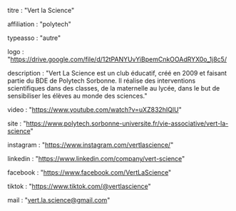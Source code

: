 titre : "Vert la Science"

affiliation : "polytech"

typeasso : "autre"

logo : "https://drive.google.com/file/d/12tPANYUvYiBpemCnkOOAdRYX0o_1j8c5/

description : "Vert La Science est un club éducatif, créé en 2009 et faisant partie du BDE de Polytech Sorbonne. Il réalise des interventions scientifiques dans des classes, de la maternelle au lycée, dans le but de sensibiliser les élèves au monde des sciences."

video : "https://www.youtube.com/watch?v=uXZ832hIQlU"

site : "https://www.polytech.sorbonne-universite.fr/vie-associative/vert-la-science"

instagram : "https://www.instagram.com/vertlascience/"

linkedin : "https://www.linkedin.com/company/vert-science"

facebook : "https://www.facebook.com/VertLaScience"

tiktok : "https://www.tiktok.com/@vertlascience"

mail : "vert.la.science@gmail.com"